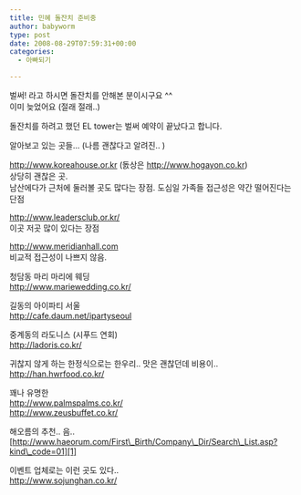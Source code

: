 ```yaml
---
title: 민혜 돌잔치 준비중
author: babyworm
type: post
date: 2008-08-29T07:59:31+00:00
categories:
  - 아빠되기

---
```

벌써! 라고 하시면 돌잔치를 안해본 분이시구요 ^^  
이미 늦었어요 (절래 절래..)

돌잔치를 하려고 했던 EL tower는 벌써 예약이 끝났다고 합니다. 

알아보고 있는 곳들&#8230; (나름 괜찮다고 알려진.. )

<http://www.koreahouse.or.kr>&nbsp;(돐상은 <http://www.hogayon.co.kr>)  
상당히 괜찮은 곳.  
남산에다가 근처에 둘러볼 곳도 많다는 장점. 도심일 가족들 접근성은 약간 떨어진다는 단점

<http://www.leadersclub.or.kr/>  
이곳 저곳 많이 있다는 장점

<http://www.meridianhall.com>  
비교적 접근성이 나쁘지 않음. 

청담동 마리 마리에 웨딩  
<http://www.mariewedding.co.kr/>

길동의 아이파티 서울  
<http://cafe.daum.net/ipartyseoul>

중계동의 라도니스 (시푸드 연회)  
<http://ladoris.co.kr/>

귀찮지 않게 하는 한정식으로는 한우리.. 맛은 괜찮던데 비용이.. &nbsp;  
<http://han.hwrfood.co.kr/>

꽤나 유명한  
<http://www.palmspalms.co.kr/>&nbsp;  
<http://www.zeusbuffet.co.kr/>

해오름의 추천.. 음..  
[http://www.haeorum.com/First\_Birth/Company\_Dir/Search\_List.asp?kind\_code=01][1]

이벤트 업체로는 이런 곳도 있다..  
<http://www.sojunghan.co.kr/>

 [1]: http://www.haeorum.com/First_Birth/Company_Dir/Search_List.asp?kind_code=01
